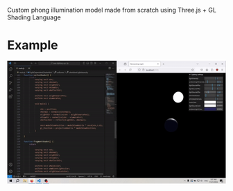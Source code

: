 Custom phong illumination model made from scratch using Three.js + GL Shading Language
# Example 
![](assets/example.gif)